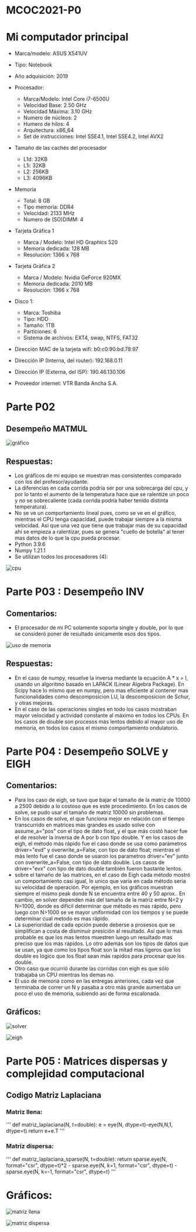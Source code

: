# MCOC2021-P0

# Mi computador principal

* Marca/modelo: ASUS X541UV
* Tipo: Notebook
* Año adquisición: 2019
* Procesador:
  * Marca/Modelo: Intel Core i7-6500U
  * Velocidad Base: 2.50 GHz
  * Velocidad Máxima: 3.10 GHz
  * Numero de núcleos: 2 
  * Humero de hilos: 4
  * Arquitectura: x86_64
  * Set de instrucciones: Intel SSE4.1, Intel SSE4.2, Intel AVX2
* Tamaño de las cachés del procesador
  * L1d: 32KB
  * L1i: 32KB
  * L2: 256KB
  * L3: 4096KB
* Memoria 
  * Total: 8 GB
  * Tipo memoria: DDR4
  * Velocidad: 2133 MHz
  * Numero de (SO)DIMM: 4
* Tarjeta Gráfica 1
  * Marca / Modelo: Intel HD Graphics 520
  * Memoria dedicada: 128 MB
  * Resolución: 1366 x 768
* Tarjeta Gráfica 2
  * Marca / Modelo: Nvidia GeForce 920MX
  * Memoria dedicada: 2010 MB
  * Resolución: 1366 x 768
* Disco 1: 
  * Marca: Toshiba
  * Tipo: HDD
  * Tamaño: 1TB
  * Particiones: 6
  * Sistema de archivos: EXT4, swap, NTFS, FAT32

  
* Dirección MAC de la tarjeta wifi: b0:c0:90:bd:78:97
* Dirección IP (Interna, del router): 192.168.0.11
* Dirección IP (Externa, del ISP): 190.46.130.106
* Proveedor internet: VTR Banda Ancha S.A.


# Parte P02


## Desempeño MATMUL

![gráfico](Resultado_Gráfico.png)

## Respuestas:

* Los gráficos de mi equipo se muestran mas consistentes comparado con los del profesor/ayudante.
* La diferencias en cada corrida podría ser por una sobrecarga del cpu, y por lo tanto el aumento de la temperatura hace que se ralentize un poco y no se sobrecaliente (cada corrida podría haber tenido distinta temperatura).
* No se ve un comportamiento lineal pues, como se ve en el gráfico, mientras el CPU tenga capacidad, puede trabajar siempre a la misma velocidad. Así que una vez que tiene que trabajar mas de su capacidad ahí se empieza a ralentizar, pues se genera "cuello de botella" al tener mas datos de lo que la cpu pueda procesar.
* Python 3.9.6
* Numpy 1.21.1
* Se utilizan todos los procesadores (4):

![cpu](uso_de_cpu.png)

# Parte P03 : Desempeño INV

##   Comentarios:

* El procesador de mi PC solamente soporta single y double, por lo que se consideró poner de resultado únicamente esos dos tipos.

![uso de memoria](Tamaños_de_memoria.png) 

##    Respuestas:

* En el caso de numpy, resuelve la inversa mediante la ecuación A * x = I, usando un algoritmo basado en LAPACK (Linear Algebra Package). En Scipy hace lo mismo que en numpy, pero mas eficiente al contener mas funcionalidades como descomposicion LU, la descomposicion de Schur, y otras mejoras.
* En el caso de las operaciones singles en todo los casos mostraban mayor velocidad y actividad constante al máximo en todos los CPUs. En los casos de double son procesos mas lentos debido al mayor uso de memoria, en todos los casos el mismo comportamiento ondulatorio.


# Parte P04 : Desempeño SOLVE y EIGH

##   Comentarios:

* Para los caso de eigh, se tuvo que bajar el tamaño de la matriz de 10000 a 2500 debido a lo costoso que es este procedimiento. En los casos de solve, se pudo usar el tamaño de matriz 10000 sin problemas.
* En los casos de solve, el que funciona mejor en relación con el tiempo transcurrido en matrices mas grandes es usado solve con assume_a="pos" con el tipo de dato float, y el que más costó hacer fue el de resolver la inversa de A por b con tipo double. Y en los casos de eigh, el método más rápido fue el caso donde se usa como parámetros driver="evd" y overwrite_a=False, con tipo de dato float; mientras el más lento fue el caso donde se usaron los parametros driver="ev" junto con overwrite_a=False, con tipo de dato double. Los casos de driver="evx" con tipo de dato double también fueron bastante lentos.
* sobre el tamaño de las matrices, en el caso de Eigh cada método mostró un comportamiento casi igual, lo unico que varía en cada método seria su velocidad de operación. Por ejemplo, en los gráficos muestran siempre el mismo peak donde N se encuentra entre 40 y 50 aprox.. En cambio, en solver dependen más del tamaño de la matriz entre N=2 y N=1000, donde es difícil determinar que método es mas rápido, pero luego con N>1000 se ve mayor uniformidad con los tiempos y se puede determinar cual metodo es mas rápido.
* La superioridad de cada opción puede deberse a prosesos que se simplifican a costa de disminuir presición al resultado. Así que lo mas probable es que los mas lentos muestren luego un resultado mas preciso que los más rápidos. Lo otro además son los tipos de datos que se usan, ya que como los tipos float son la mitad mas ligeros que los double es lógico que los float sean más rapidos para procesar que los double.
* Otro caso que ocurrió durante las corridas con eigh es que sólo trabajaba un CPU mientras los demas no.
* El uso de memoria como en las entregas anteriores, cada vez que terminaba de correr un N y pasaba a otro más grande aumentaba un poco el uso de memoria, subiendo así de forma escalonada.

##    Gráficos:

![solver](Entrega4/graficos_de_promedios/grafico_de_promedios_SOLVER.png)

![eigh](Entrega4/graficos_de_promedios/grafico_de_promedios_EIGH.png)

# Parte P05 : Matrices dispersas y complejidad computacional

## Codigo Matriz Laplaciana

### Matriz llena:

'''
def matriz_laplaciana(N, t=double):
  e =  eye(N, dtype=t)-eye(N,N,1, dtype=t)
  return e+e.T
'''

### Matriz dispersa:

'''
def matriz_laplaciana_sparse(N, t=double):
  return sparse.eye(N, format="csr", dtype=t)*2 - sparse.eye(N, k=1, format="csr", dtype=t) - sparse.eye(N, k=-1, format="csr", dtype=t)
'''

# Gráficos:

![matriz llena](Entrega5/grafico_matriz_llena.png)

![matriz dispersa](Entrega5/grafico_matriz_dispersa.png)